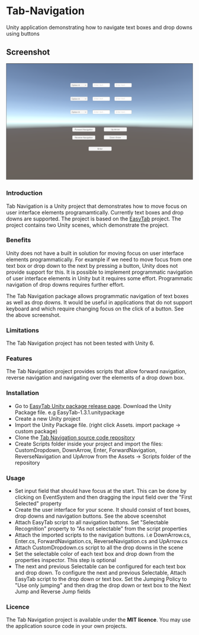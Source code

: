 # Tab-Navigation
Unity application demonstrating how to navigate text boxes and drop downs using buttons

## Screenshot

![Screenshot](screenshot.png "Screenshot demonstrating use of the project")

### Introduction

Tab Navigation is a Unity project that demonstrates how to move focus on user interface elements programamtically. Currently text boxes and drop downs are supported. The project is based on the [EasyTab](https://github.com/dav-sea/EasyTab) project. The project contains two Unity scenes, which demonstrate the project.

### Benefits

Unity does not have a built in solution for moving focus on user interface elements programmatically. For example if we need to move focus from one text box or drop down to the next by pressing a button, Unity does not provide support for this. It is possible to implement programmatic navigation of user interface elements in Unity but it requires some effort. Programmatic navigation of drop downs requires further effort.

The Tab Navigation package allows programmatic navigation of text boxes as well as drop downs. It would be useful in applications that do not support keyboard and which require changing focus on the click of a button. See the above screenshot.

### Limitations

The Tab Navigation project has not been tested with Unity 6.

### Features

The Tab Navigation project provides scripts that allow forward navigation, reverse navigation and navigating over the elements of a drop down box.

### Installation

- Go to [EasyTab Unity package release page](https://github.com/dav-sea/EasyTab/releases). Download the Unity Package file. e.g EasyTab-1.3.1.unitypackage
- Create a new Unity project
- Import the Unity Package file. (right click Assets. import package -> custom package)
- Clone the [Tab Navigation source code repository](https://github.com/pakjiddat/Tab-Navigation.git)
- Create Scripts folder inside your project and import the files: CustomDropdown, DownArrow, Enter, ForwardNavigation, ReverseNavigation and UpArrow from the Assets -> Scripts folder of the repository

### Usage

- Set input field that should have focus at the start. This can be done by clicking on EventSystem and then dragging the input field over the "First Selected" property
- Create the user interface for your scene. It should consist of text boxes, drop downs and navigation buttons. See the above sceenshot
- Attach EasyTab script to all navigation buttons. Set "Selectable Recognition" property to "As not selectable" from the script properties
- Attach the imported scripts to the navigation buttons. i.e DownArrow.cs, Enter.cs, ForwardNavigation.cs, ReverseNavigation.cs and UpArrow.cs
- Attach CustomDropdown.cs script to all the drop downs in the scene
- Set the selectable color of each text box and drop down from the properties inspector. This step is optional
- The next and previous Selectable can be configured for each text box and drop down. To configure the next and previous Selectable, Attach EasyTab script to the drop down or text box. Set the Jumping Policy to "Use only jumping" and then drag the drop down or text box to the Next Jump and Reverse Jump fields

### Licence
The Tab Navigation project is available under the **MIT licence**. You may use the application source code in your own projects.